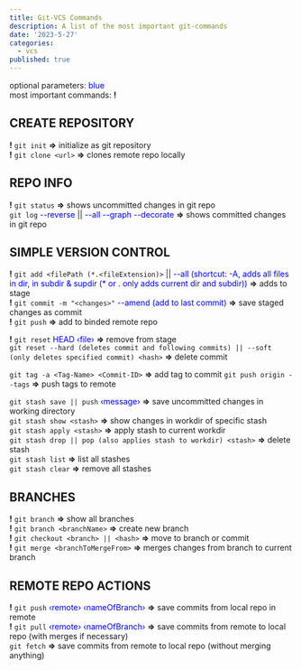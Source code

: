 ```yaml
---
title: Git-VCS Commands
description: A list of the most important git-commands
date: '2023-5-27'
categories:
  - vcs
published: true
---
```


optional parameters: <span style="color: blue;">blue</span>  
most important commands: **!**

## CREATE REPOSITORY

**!** ``git init`` **=>** initialize as git repository  
**!** ``git clone <url>`` **=>** clones remote repo locally

## REPO INFO

**!** ``git status`` **=>** shows uncommitted changes in git repo  
``git log`` <span style="color: blue;">--reverse</span> || <span style="color: blue;">--all --graph --decorate</span> **=>** shows committed changes in git repo

## SIMPLE VERSION CONTROL

**!** ``git add <filePath (*.<fileExtension)>`` || <span style="color: blue;">--all (shortcut: -A, adds all files in dir, in subdir & supdir (* or . only adds current dir and subdir))</span> **=>** adds to stage  
**!** ``git commit -m "<changes>"`` <span style="color: blue;">--amend (add to last commit)</span> **=>** save staged changes as commit  
**!** ``git push`` **=>** add to binded remote repo

**!** ``git reset`` <span style="color: blue;">HEAD &lsaquo;file&rsaquo;</span> **=>** remove from stage  
``git reset --hard (deletes commit and following commits) || --soft (only deletes specified commit) <hash>`` **=>** delete commit

`git tag -a <Tag-Name> <Commit-ID>` **=>** add tag to commit
`git push origin --tags` **=>** push tags to remote

``git stash save || push`` <span style="color: blue;">&lsaquo;message&rsaquo;</span> **=>** save uncommitted changes in working directory  
``git stash show <stash>`` **=>** show changes in workdir of specific stash  
``git stash apply <stash>`` **=>** apply stash to current workdir  
``git stash drop || pop (also applies stash to workdir) <stash>`` **=>** delete stash  
``git stash list`` **=>** list all stashes  
``git stash clear`` **=>** remove all stashes

## BRANCHES

**!** ``git branch`` **=>** show all branches  
**!** ``git branch <branchName>`` **=>** create new branch  
**!** ``git checkout <branch> || <hash>`` **=>** move to branch or commit  
**!** ``git merge <branchToMergeFrom>`` **=>** merges changes from branch to current branch

## REMOTE REPO ACTIONS

**!** ``git push`` <span style="color: blue;">&lsaquo;remote&rsaquo; &lsaquo;nameOfBranch&rsaquo;</span> **=>** save commits from local repo in remote  
**!** ``git pull`` <span style="color: blue;">&lsaquo;remote&rsaquo; &lsaquo;nameOfBranch&rsaquo;</span> **=>** save commits from remote to local repo (with merges if necessary)  
``git fetch`` **=>** save commits from remote to local repo (without merging anything)
